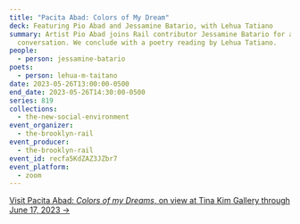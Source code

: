 ```yaml
---
title: "Pacita Abad: Colors of My Dream"
deck: Featuring Pio Abad and Jessamine Batario, with Lehua Tatiano
summary: Artist Pio Abad joins Rail contributor Jessamine Batario for a
  conversation. We conclude with a poetry reading by Lehua Tatiano.
people:
  - person: jessamine-batario
poets:
  - person: lehua-m-taitano
date: 2023-05-26T13:00:00-0500
end_date: 2023-05-26T14:30:00-0500
series: 819
collections:
  - the-new-social-environment
event_organizer:
  - the-brooklyn-rail
event_producer:
  - the-brooklyn-rail
event_id: recfa5KdZAZ3JZbr7
event_platform:
  - zoom
---
```

[V﻿isit Pacita Abad: *Colors of my Dreams*, on view at Tina Kim Gallery through June 17, 2023 →](https://www.tinakimgallery.com/exhibitions/pacita-abad2#tab:thumbnails)